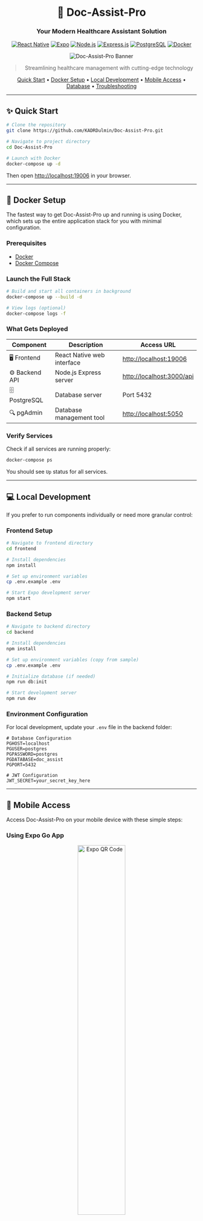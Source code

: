 <div align="center">
  
# 🏥 Doc-Assist-Pro

### Your Modern Healthcare Assistant Solution

[![React Native](https://img.shields.io/badge/React_Native-20232A?style=for-the-badge&logo=react&logoColor=61DAFB)](https://reactnative.dev/)
[![Expo](https://img.shields.io/badge/Expo-000020?style=for-the-badge&logo=expo&logoColor=white)](https://expo.dev/)
[![Node.js](https://img.shields.io/badge/Node.js-339933?style=for-the-badge&logo=nodedotjs&logoColor=white)](https://nodejs.org/)
[![Express.js](https://img.shields.io/badge/Express.js-000000?style=for-the-badge&logo=express&logoColor=white)](https://expressjs.com/)
[![PostgreSQL](https://img.shields.io/badge/PostgreSQL-316192?style=for-the-badge&logo=postgresql&logoColor=white)](https://www.postgresql.org/)
[![Docker](https://img.shields.io/badge/Docker-2CA5E0?style=for-the-badge&logo=docker&logoColor=white)](https://www.docker.com/)

<p align="center">
  <img src="Project_poster.png" alt="Doc-Assist-Pro Banner" />
</p>

> Streamlining healthcare management with cutting-edge technology

</div>

<p align="center">
  <a href="#-quick-start">Quick Start</a> •
  <a href="#-docker-setup">Docker Setup</a> •
  <a href="#-local-development">Local Development</a> •
  <a href="#-mobile-access">Mobile Access</a> •
  <a href="#-database-management">Database</a> •
  <a href="#-troubleshooting">Troubleshooting</a>
</p>

---

## ✨ Quick Start

```bash
# Clone the repository
git clone https://github.com/KADRDulmin/Doc-Assist-Pro.git

# Navigate to project directory
cd Doc-Assist-Pro

# Launch with Docker
docker-compose up -d
```

Then open [http://localhost:19006](http://localhost:19006) in your browser.

---

## 🐳 Docker Setup

The fastest way to get Doc-Assist-Pro up and running is using Docker, which sets up the entire application stack for you with minimal configuration.

### Prerequisites

- [Docker](https://www.docker.com/get-started)
- [Docker Compose](https://docs.docker.com/compose/install/)

### Launch the Full Stack

```bash
# Build and start all containers in background
docker-compose up --build -d

# View logs (optional)
docker-compose logs -f
```

### What Gets Deployed

| Component | Description | Access URL |
|-----------|-------------|------------|
| 🖥️ Frontend | React Native web interface | [http://localhost:19006](http://localhost:19006) |
| ⚙️ Backend API | Node.js Express server | [http://localhost:3000/api](http://localhost:3000/api) |
| 🗄️ PostgreSQL | Database server | Port 5432 |
| 🔍 pgAdmin | Database management tool | [http://localhost:5050](http://localhost:5050) |

### Verify Services

Check if all services are running properly:

```bash
docker-compose ps
```

You should see `Up` status for all services.

---

## 💻 Local Development

If you prefer to run components individually or need more granular control:

### Frontend Setup

```bash
# Navigate to frontend directory
cd frontend

# Install dependencies
npm install

# Set up environment variables
cp .env.example .env

# Start Expo development server
npm start
```

### Backend Setup

```bash
# Navigate to backend directory
cd backend

# Install dependencies
npm install

# Set up environment variables (copy from sample)
cp .env.example .env

# Initialize database (if needed)
npm run db:init

# Start development server
npm run dev
```

### Environment Configuration

For local development, update your `.env` file in the backend folder:

```
# Database Configuration
PGHOST=localhost
PGUSER=postgres
PGPASSWORD=postgres
PGDATABASE=doc_assist
PGPORT=5432

# JWT Configuration
JWT_SECRET=your_secret_key_here
```

---

## 📱 Mobile Access

Access Doc-Assist-Pro on your mobile device with these simple steps:

### Using Expo Go App

<div align="center">
<img src="expo-screenshoot.png" alt="Expo QR Code" width="50%" style="max-width: 300px;" />
</div>

1. **Install Expo Go** on your [iOS](https://apps.apple.com/app/expo-go/id982107779) or [Android](https://play.google.com/store/apps/details?id=host.exp.exponent) device

2. **Connect to the same WiFi network** as your development computer

3. **Find your computer's IP address**:
   ```bash
   # In the frontend directory
   npm run test-android
   ```

4. **Start the development server for devices**:
   ```bash
   # For direct device access
   npm run device
   ```

5. **Connect using one of these methods**:
   - Scan the QR code from terminal with your device camera
   - Open Expo Go and enter: `exp://<YOUR_IP_ADDRESS>:19000`

### Using Emulators/Simulators

```bash
# For Android Emulator
npm run android

# For iOS Simulator (macOS only)
npm run ios
```

For Android emulator connection issues:
```bash
adb reverse tcp:8081 tcp:8081
adb reverse tcp:19000 tcp:19000
```

---

## 🗄️ Database Management

Doc-Assist-Pro uses PostgreSQL for data storage with easy management tools.

### Database Structure

The database includes the following key tables:

- **users**: Authentication data and user profiles
- **patients**: Patient records and information
- **appointments**: Scheduling information
- **medical_records**: Patient medical history

Default test account: `test@example.com` / `test123`

### Accessing with pgAdmin



1. **Access pgAdmin** at [http://localhost:5050](http://localhost:5050)

2. **Login credentials**:
   - Email: `admin@example.com`
   - Password: `admin`

3. **Register the server**:
   - Right-click "Servers" → "Create" → "Server..."
   - Name: `Doc-Assist-DB`
   - Connection tab:
     - Host: `db` (if using Docker) or `localhost` (for local setup)
     - Port: `5432`
     - Maintenance DB: `postgres`
     - Username: `postgres`
     - Password: `postgres`

4. **Browse the database**:
   - Navigate to: Servers → Doc-Assist-DB → Databases → doc_assist → Schemas → public → Tables

### Direct Database Access

```bash
# Via Docker
docker exec -it doc-assist-pro_db_1 psql -U postgres -d doc_assist

# Local PostgreSQL client
psql -U postgres -d doc_assist
```

#### Useful PostgreSQL Commands

| Command | Description |
|---------|-------------|
| `\dt` | List all tables |
| `\d table_name` | Describe table structure |
| `\du` | List users and roles |
| `\l` | List databases |
| `\q` | Quit psql |

---

## 🔧 Troubleshooting

### Docker Issues

<details>
<summary>Container fails to start</summary>

```bash
# Check for errors in logs
docker-compose logs

# Verify ports are available
netstat -ano | findstr :3000
netstat -ano | findstr :5432
netstat -ano | findstr :19006

# Try rebuilding the containers
docker-compose down
docker-compose up --build
```
</details>

<details>
<summary>Database connection errors</summary>

```bash
# Check database container status
docker-compose ps db

# Run database health check
docker exec doc-assist-pro_backend_1 npm run db:check

# Verify database initialization
docker exec doc-assist-pro_db_1 psql -U postgres -c "\l"
```
</details>

### Expo/Mobile Connection Issues

<details>
<summary>Cannot connect from mobile device</summary>

1. Ensure your phone and computer are on the same WiFi network

2. Update your environment variables:
   ```bash
   # In frontend/.env.device
   EXPO_PUBLIC_LOCAL_URL=http://<YOUR_ACTUAL_IP>:19000
   EXPO_PUBLIC_API_URL=http://<YOUR_ACTUAL_IP>:3000
   ```

3. Test connectivity:
   ```bash
   npm run test-cors
   ```
</details>

<details>
<summary>QR Code not working</summary>

1. Make sure you're using the correct app:
   - iOS: Use the Camera app
   - Android: Use the Expo Go app

2. Try manually entering the URL:
   ```
   exp://<YOUR_IP>:19000
   ```

3. Check if your firewall is blocking connections
</details>

---

## 📚 Additional Resources

- [Frontend Documentation](./frontend/README.md)
- [API Documentation](./backend/README.md)
- [Expo Documentation](https://docs.expo.dev/)
- [PostgreSQL Documentation](https://www.postgresql.org/docs/)
- [Docker Documentation](https://docs.docker.com/)

---

<div align="center">

### 🚀 Ready to Transform Healthcare Management?

[Report Bug](https://github.com/KADRDulmin/Doc-Assist-Pro/issues) · [Request Feature](https://github.com/KADRDulmin/Doc-Assist-Pro/discussions)

</div>